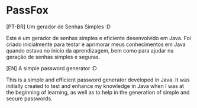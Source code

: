 # PassFox

[PT-BR]
Um gerador de Senhas Simples :D

Este é um gerador de senhas simples e eficiente desenvolvido em Java. Foi criado inicialmente para testar e aprimorar meus conhecimentos em Java quando estava no inicio da aprendizagem, bem como para ajudar na geração de senhas simples e seguras.

[EN]
A simple password generator :D 

This is a simple and efficient password generator developed in Java. It was initially created to test and enhance my knowledge in Java when I was at the beginning of learning, as well as to help in the generation of simple and secure passwords. 

